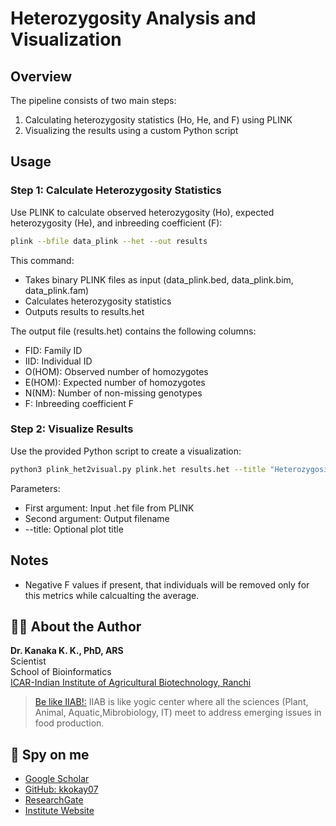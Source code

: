 # Heterozygosity Analysis and Visualization

## Overview

The pipeline consists of two main steps:
1. Calculating heterozygosity statistics (Ho, He, and F) using PLINK
2. Visualizing the results using a custom Python script


## Usage

### Step 1: Calculate Heterozygosity Statistics

Use PLINK to calculate observed heterozygosity (Ho), expected heterozygosity (He), and inbreeding coefficient (F):

```bash
plink --bfile data_plink --het --out results
```

This command:
- Takes binary PLINK files as input (data_plink.bed, data_plink.bim, data_plink.fam)
- Calculates heterozygosity statistics
- Outputs results to results.het

The output file (results.het) contains the following columns:
- FID: Family ID
- IID: Individual ID
- O(HOM): Observed number of homozygotes
- E(HOM): Expected number of homozygotes
- N(NM): Number of non-missing genotypes
- F: Inbreeding coefficient F

### Step 2: Visualize Results

Use the provided Python script to create a visualization:

```bash
python3 plink_het2visual.py plink.het results.het --title "Heterozygosity Distribution"
```

Parameters:
- First argument: Input .het file from PLINK
- Second argument: Output filename
- --title: Optional plot title

## Notes

- Negative F values if present, that individuals will be removed only for this metrics while calcualting the average.


## 👨‍🔬 About the Author

**Dr. Kanaka K. K., PhD, ARS**  
Scientist  
School of Bioinformatics  
[ICAR-Indian Institute of Agricultural Biotechnology, Ranchi](https://iiab.icar.gov.in/)
> [Be like IIAB!:](https://www.researchgate.net/publication/379512649_ICAR-IIAB_Annual_Report-_2023) IIAB is like yogic center where all the sciences (Plant, Animal, Aquatic,Mibrobiology, IT) meet to address emerging issues in food production.

## 🔎 Spy on me
- [Google Scholar](https://scholar.google.com/citations?hl=en&user=0dQ7Sf8AAAAJ&view_op=list_works&sortby=pubdate)
- [GitHub: kkokay07](https://github.com/kkokay07)
- [ResearchGate](https://www.researchgate.net/profile/Kanaka-K-K/research)
- [Institute Website](https://iiab.icar.gov.in/staff/dr-kanaka-k-k/)

